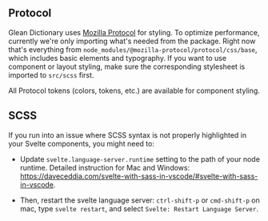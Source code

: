## Protocol

Glean Dictionary uses [Mozilla Protocol](https://protocol.mozilla.org/) for styling. To optimize performance, currently we're only importing what's needed from the package.  Right now that's everything from `node_modules/@mozilla-protocol/protocol/css/base`, which includes basic elements and typography. If you want to use component or layout styling, make sure the corresponding stylesheet is imported to `src/scss` first. 

All Protocol tokens (colors, tokens, etc.) are available for component styling. 

## SCSS

If you run into an issue where SCSS syntax is not properly highlighted in your Svelte components, you might need to:

- Update `svelte.language-server.runtime` setting to the path of your node runtime. Detailed instruction for Mac and Windows: https://daveceddia.com/svelte-with-sass-in-vscode/#svelte-with-sass-in-vscode.

- Then, restart the svelte language server: `ctrl-shift-p` or `cmd-shift-p` on mac, type `svelte restart`, and select `Svelte: Restart Language Server`. 
